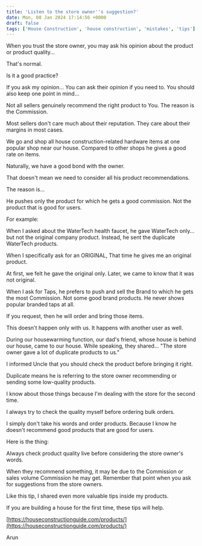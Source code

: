 ```yaml
---
title: 'Listen to the store owner''s suggestion?'
date: Mon, 08 Jan 2024 17:14:56 +0000
draft: false
tags: ['House Construction', 'house construction', 'mistakes', 'tips']
---
```


When you trust the store owner, you may ask his opinion about the product or product quality…

That's normal.

Is it a good practice?

If you ask my opinion… You can ask their opinion if you need to. You should also keep one point in mind…

Not all sellers genuinely recommend the right product to You. The reason is the Commission.

Most sellers don't care much about their reputation. They care about their margins in most cases.

We go and shop all house construction-related hardware items at one popular shop near our house. Compared to other shops he gives a good rate on items.

Naturally, we have a good bond with the owner.

That doesn't mean we need to consider all his product recommendations.

The reason is…

He pushes only the product for which he gets a good commission. Not the product that is good for users.

For example:

When I asked about the WaterTech health faucet, he gave WaterTech only… but not the original company product. Instead, he sent the duplicate WaterTech products.

When I specifically ask for an ORIGINAL, That time he gives me an original product.

At first, we felt he gave the original only. Later, we came to know that it was not original.

When I ask for Taps, he prefers to push and sell the Brand to which he gets the most Commission. Not some good brand products. He never shows popular branded taps at all.

If you request, then he will order and bring those items.

This doesn't happen only with us. It happens with another user as well.

During our housewarming function, our dad's friend, whose house is behind our house, came to our house. While speaking, they shared… "The store owner gave a lot of duplicate products to us."

I informed Uncle that you should check the product before bringing it right.

Duplicate means he is referring to the store owner recommending or sending some low-quality products.

I know about those things because I'm dealing with the store for the second time.

I always try to check the quality myself before ordering bulk orders.

I simply don't take his words and order products. Because I know he doesn't recommend good products that are good for users. 

Here is the thing:

Always check product quality live before considering the store owner's words. 

When they recommend something, it may be due to the Commission or sales volume Commission he may get. Remember that point when you ask for suggestions from the store owners.

Like this tip, I shared even more valuable tips inside my products.

If you are building a house for the first time, these tips will help.

[https://houseconstructionguide.com/products/](https://houseconstructionguide.com/products/)

Arun